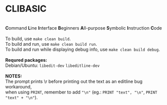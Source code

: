 # CLIBASIC
<br>**C**ommand **L**ine **I**nterface **B**eginners **A**ll-purpose **S**ymbolic **I**nstruction **C**ode <br>
<br>
To build, use `make clean build`. <br>
To build and run, use `make clean build run`. <br>
To build and run while displaying debug info, use `make clean build debug`. <br>
<br>
**Requred packages:** <br>
Debian/Ubuntu: `libedit-dev` `libeditline-dev` <br>
<br>
**NOTES:** <br>
The prompt prints \r before printing out the text as an editline bug workaround, <br>
when using `PRINT`, remember to add `"\n"` (eg.: `PRINT "text", "\n"`, `PRINT "text" + "\n"`). 
